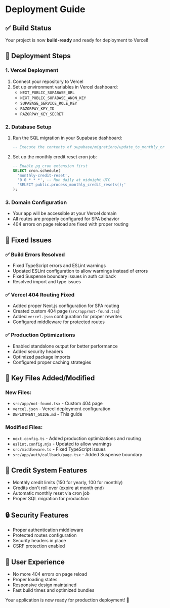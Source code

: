# Deployment Guide

## ✅ Build Status
Your project is now **build-ready** and ready for deployment to Vercel!

## 🚀 Deployment Steps

### 1. Vercel Deployment
1. Connect your repository to Vercel
2. Set up environment variables in Vercel dashboard:
   - `NEXT_PUBLIC_SUPABASE_URL`
   - `NEXT_PUBLIC_SUPABASE_ANON_KEY`
   - `SUPABASE_SERVICE_ROLE_KEY`
   - `RAZORPAY_KEY_ID`
   - `RAZORPAY_KEY_SECRET`

### 2. Database Setup
1. Run the SQL migration in your Supabase dashboard:
   ```sql
   -- Execute the contents of supabase/migrations/update_to_monthly_credits_final.sql
   ```

2. Set up the monthly credit reset cron job:
   ```sql
   -- Enable pg_cron extension first
   SELECT cron.schedule(
     'monthly-credit-reset',
     '0 0 * * *', -- Run daily at midnight UTC
     'SELECT public.process_monthly_credit_resets();'
   );
   ```

### 3. Domain Configuration
- Your app will be accessible at your Vercel domain
- All routes are properly configured for SPA behavior
- 404 errors on page reload are fixed with proper routing

## 🔧 Fixed Issues

### ✅ Build Errors Resolved
- Fixed TypeScript errors and ESLint warnings
- Updated ESLint configuration to allow warnings instead of errors
- Fixed Suspense boundary issues in auth callback
- Resolved import and type issues

### ✅ Vercel 404 Routing Fixed
- Added proper Next.js configuration for SPA routing
- Created custom 404 page (`src/app/not-found.tsx`)
- Added `vercel.json` configuration for proper rewrites
- Configured middleware for protected routes

### ✅ Production Optimizations
- Enabled standalone output for better performance
- Added security headers
- Optimized package imports
- Configured proper caching strategies

## 📁 Key Files Added/Modified

### New Files:
- `src/app/not-found.tsx` - Custom 404 page
- `vercel.json` - Vercel deployment configuration
- `DEPLOYMENT_GUIDE.md` - This guide

### Modified Files:
- `next.config.ts` - Added production optimizations and routing
- `eslint.config.mjs` - Updated to allow warnings
- `src/middleware.ts` - Fixed TypeScript issues
- `src/app/auth/callback/page.tsx` - Added Suspense boundary

## 🎯 Credit System Features
- Monthly credit limits (150 for yearly, 100 for monthly)
- Credits don't roll over (expire at month end)
- Automatic monthly reset via cron job
- Proper SQL migration for production

## 🔒 Security Features
- Proper authentication middleware
- Protected routes configuration
- Security headers in place
- CSRF protection enabled

## 📱 User Experience
- No more 404 errors on page reload
- Proper loading states
- Responsive design maintained
- Fast build times and optimized bundles

Your application is now ready for production deployment! 🚀
